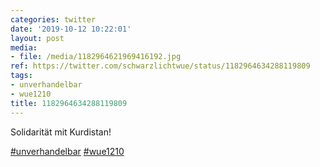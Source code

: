 ```yaml
---
categories: twitter
date: '2019-10-12 10:22:01'
layout: post
media:
- file: /media/1182964621969416192.jpg
ref: https://twitter.com/schwarzlichtwue/status/1182964634288119809
tags:
- unverhandelbar
- wue1210
title: 1182964634288119809
---
```

Solidarität mit Kurdistan!

[#unverhandelbar](/t/unverhandelbar) [#wue1210](/t/wue1210) 